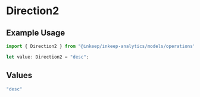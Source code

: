 # Direction2

## Example Usage

```typescript
import { Direction2 } from "@inkeep/inkeep-analytics/models/operations";

let value: Direction2 = "desc";
```

## Values

```typescript
"desc"
```